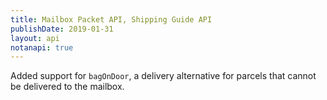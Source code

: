 ```yaml
---
title: Mailbox Packet API, Shipping Guide API
publishDate: 2019-01-31
layout: api
notanapi: true
---
```


Added support for `bagOnDoor`, a delivery alternative for parcels that cannot be
delivered to the mailbox.
